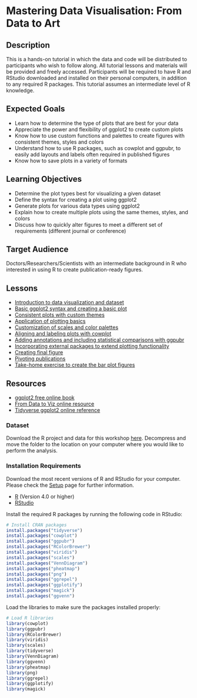 # Mastering Data Visualisation: From Data to Art

## Description

This is a hands-on tutorial in which the data and code will be distributed to participants who wish to follow along. All tutorial lessons and materials will be provided and freely accessed. Participants will be required to have R and RStudio downloaded and installed on their personal computers, in addition to any required R packages. This tutorial assumes an intermediate level of R knowledge.

## Expected Goals

* Learn how to determine the type of plots that are best for your data
* Appreciate the power and flexibility of ggplot2 to create custom plots
* Know how to use custom functions and palettes to create figures with consistent themes, styles and colors
* Understand how to use R packages, such as cowplot and ggpubr, to easily add layouts and labels often required in published figures 
* Know how to save plots in a variety of formats

## Learning Objectives

* Determine the plot types best for visualizing a given dataset
* Define the syntax for creating a plot using ggplot2
* Generate plots for various data types using ggplot2
* Explain how to create multiple plots using the same themes, styles, and colors
* Discuss how to quickly alter figures to meet a different set of requirements (different journal or conference)

## Target Audience

Doctors/Researchers/Scientists with an intermediate background in R who interested in using R to create publication-ready figures.

## Lessons

* [Introduction to data visualization and dataset](lessons/01_Introduction.md)
* [Basic ggplot2 syntax and creating a basic plot](lessons/02_ggplot2_syntax.md)
* [Consistent plots with custom themes](lessons/03_custom_themes.md)
* [Application of plotting basics](lessons/04_boxplot_application_of_basic_plotting.md)
* [Customization of scales and color palettes](lessons/05_custom_plot_scales_colors.md)
* [Aligning and labeling plots with cowplot](lessons/06_aligning_plots_using_cowplot.md)
* [Adding annotations and including statistical comparisons with ggpubr](lessons/07_adding_text_annotations.md)
* [Incorporating external packages to extend plotting functionality](lessons/08_figure_specific_packages.md)
* [Creating final figure](lessons/09_final_figure.md)
* [Pivoting publications](lessons/10_pivoting_publications.md) 
* [Take-home exercise to create the bar plot figures](lessons/bar_plots_exercise.md)

## Resources

* [ggplot2 free online book](https://ggplot2-book.org/index.html)
* [From Data to Viz online resource](https://www.data-to-viz.com)
* [Tidyverse ggplot2 online reference](https://ggplot2.tidyverse.org/reference/index.html)

### Dataset

Download the R project and data for this workshop [here](https://github.com/hbctraining/Training-modules/raw/master/data/publication_perfect.zip). Decompress and move the folder to the location on your computer where you would like to perform the analysis.

### Installation Requirements

Download the most recent versions of R and RStudio for your computer.
Please check the [Setup](https://monahton.github.io/emerald-berlin-2024/setup/) page for further information.

 - [R](http://lib.stat.cmu.edu/R/CRAN/) (Version 4.0 or higher)
 - [RStudio](https://www.rstudio.com/products/rstudio/download/#download)
 
Install the required R packages by running the following code in RStudio:

```r
# Install CRAN packages
install.packages("tidyverse")
install.packages("cowplot")
install.packages("ggpubr")
install.packages("RColorBrewer")
install.packages("viridis")
install.packages("scales")
install.packages("VennDiagram")
install.packages("pheatmap")
install.packages("png")
install.packages("ggrepel")
install.packages("ggplotify")
install.packages("magick")
install.packages("ggvenn")
```

Load the libraries to make sure the packages installed properly:

```r
# Load R libraries
library(cowplot)
library(ggpubr)
library(RColorBrewer)
library(viridis)
library(scales)
library(tidyverse)
library(VennDiagram)
library(ggvenn)
library(pheatmap)
library(png)
library(ggrepel)
library(ggplotify)
library(magick)
```

